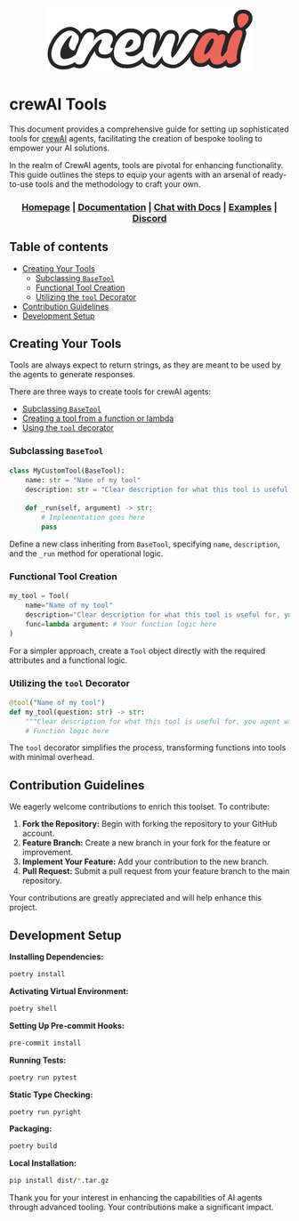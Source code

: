 <div align="center">

![Logo of crewAI, two people rowing on a boat](./assets/crewai_logo.png)

<div align="left">

# **crewAI Tools**
This document provides a comprehensive guide for setting up sophisticated tools for [crewAI](https://github.com/joaomdmoura/crewai) agents, facilitating the creation of bespoke tooling to empower your AI solutions.

In the realm of CrewAI agents, tools are pivotal for enhancing functionality. This guide outlines the steps to equip your agents with an arsenal of ready-to-use tools and the methodology to craft your own.

</div>

<h3>

[Homepage](https://www.crewai.io/) | [Documentation](https://docs.crewai.com/) | [Chat with Docs](https://chatg.pt/DWjSBZn) | [Examples](https://github.com/joaomdmoura/crewai-examples) | [Discord](https://discord.com/invite/X4JWnZnxPb)

</h3>

</div>

## Table of contents

- [Creating Your Tools](#creating-your-tools)
	- [Subclassing `BaseTool`](#subclassing-basetool)
	- [Functional Tool Creation](#functional-tool-creation)
	- [Utilizing the `tool` Decorator](#utilizing-the-tool-decorator)
- [Contribution Guidelines](#contribution-guidelines)
- [Development Setup](#development-setup)

## Creating Your Tools

Tools are always expect to return strings, as they are meant to be used by the agents to generate responses.

There are three ways to create tools for crewAI agents:
- [Subclassing `BaseTool`](#subclassing-basetool)
- [Creating a tool from a function or lambda](#functional-tool-creation)
- [Using the `tool` decorator](#utilizing-the-tool-decorator)

### Subclassing `BaseTool`

```python
class MyCustomTool(BaseTool):
    name: str = "Name of my tool"
    description: str = "Clear description for what this tool is useful for, you agent will need this information to use it."

    def _run(self, argument) -> str:
        # Implementation goes here
        pass
```

Define a new class inheriting from `BaseTool`, specifying `name`, `description`, and the `_run` method for operational logic.

### Functional Tool Creation

```python
my_tool = Tool(
    name="Name of my tool"
    description="Clear description for what this tool is useful for, you agent will need this information to use it.",
    func=lambda argument: # Your function logic here
)
```

For a simpler approach, create a `Tool` object directly with the required attributes and a functional logic.

### Utilizing the `tool` Decorator

```python
@tool("Name of my tool")
def my_tool(question: str) -> str:
    """Clear description for what this tool is useful for, you agent will need this information to use it."""
    # Function logic here
```

The `tool` decorator simplifies the process, transforming functions into tools with minimal overhead.

## Contribution Guidelines

We eagerly welcome contributions to enrich this toolset. To contribute:

1. **Fork the Repository:** Begin with forking the repository to your GitHub account.
2. **Feature Branch:** Create a new branch in your fork for the feature or improvement.
3. **Implement Your Feature:** Add your contribution to the new branch.
4. **Pull Request:** Submit a pull request from your feature branch to the main repository.

Your contributions are greatly appreciated and will help enhance this project.

## **Development Setup**

**Installing Dependencies:**

```bash
poetry install
```

**Activating Virtual Environment:**

```bash
poetry shell
```

**Setting Up Pre-commit Hooks:**

```bash
pre-commit install
```

**Running Tests:**

```bash
poetry run pytest
```

**Static Type Checking:**

```bash
poetry run pyright
```

**Packaging:**

```bash
poetry build
```

**Local Installation:**

```bash
pip install dist/*.tar.gz
```

Thank you for your interest in enhancing the capabilities of AI agents through advanced tooling. Your contributions make a significant impact.